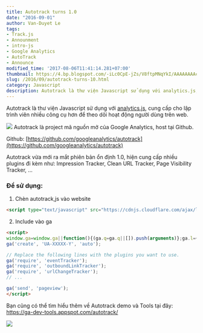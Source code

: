 ```yaml
---
title: Autotrack turns 1.0
date: "2016-09-01"
author: Van-Duyet Le
tags:
- Track.js
- Announment
- intro-js
- Google Analytics
- AutoTrack
- Announce
modified_time: '2017-08-06T11:41:14.281+07:00'
thumbnail: https://4.bp.blogspot.com/-iLc0CpE-jZs/V8ftpMNqYkI/AAAAAAAAcro/TjcwWkEVSLY4Bz6p0FE6wBwE28oN-91zQCK4B/s1600/autotrack.png
slug: /2016/09/autotrack-turns-10.html
category: Javascript
description: Autotrack là thư viện Javascript sử dụng với analytics.js, cung cấp cho lập trình viên nhiều công cụ hơn để theo dõi hoạt động người dùng trên web.
---
```


Autotrack là thư viện Javascript sử dụng với [analytics.js](https://developers.google.com/analytics/devguides/collection/analyticsjs/?utm_campaign=analytics_discussion_autotrackturns1_080216&amp;utm_source=gdev&amp;utm_medium=blog), cung cấp cho lập trình viên nhiều công cụ hơn để theo dõi hoạt động người dùng trên web.

[![](https://4.bp.blogspot.com/-iLc0CpE-jZs/V8ftpMNqYkI/AAAAAAAAcro/TjcwWkEVSLY4Bz6p0FE6wBwE28oN-91zQCK4B/s1600/autotrack.png)](https://4.bp.blogspot.com/-iLc0CpE-jZs/V8ftpMNqYkI/AAAAAAAAcro/TjcwWkEVSLY4Bz6p0FE6wBwE28oN-91zQCK4B/s1600/autotrack.png) 
Autotrack là project mã nguồn mở của Google Analytics, host tại Github.

Github: [https://github.com/googleanalytics/autotrack](https://github.com/googleanalytics/autotrack)

Autotrack vừa mới ra mắt phiên bản ổn định 1.0, hiện cung cấp nhiều plugins đi kèm như: Impression Tracker, Clean URL Tracker, Page Visibility Tracker, ...

### Để sử dụng:


1. Chèn autotrack,js vào website

```html
<script type="text/javascript" src="https://cdnjs.cloudflare.com/ajax/libs/autotrack/1.0.1/autotrack.js"></script>
```
2. Include vào ga

```html
<script>
window.ga=window.ga||function(){(ga.q=ga.q||[]).push(arguments)};ga.l=+new Date;
ga('create', 'UA-XXXXX-Y', 'auto');

// Replace the following lines with the plugins you want to use.
ga('require', 'eventTracker');
ga('require', 'outboundLinkTracker');
ga('require', 'urlChangeTracker');
// ...

ga('send', 'pageview');
</script>
```

Bạn cũng có thể tìm hiểu thêm về Autotrack demo và Tools tại đây: https://ga-dev-tools.appspot.com/autotrack/

![](https://1.bp.blogspot.com/-lpnd0DzoKGE/V8fvaVPq7eI/AAAAAAAAcr4/EkOYxE_3E6AdwcxqimoT4v6LcfLV9tr-wCK4B/s1600/Screen%2BShot%2B2016-09-01%2Bat%2B4.05.30%2BPM.png)
